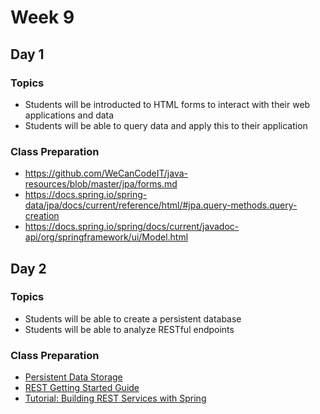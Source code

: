 # Week 9

## Day 1

### Topics

* Students will be introducted to HTML forms to interact with their web applications and data
* Students will be able to query data and apply this to their application

### Class Preparation

* https://github.com/WeCanCodeIT/java-resources/blob/master/jpa/forms.md
* https://docs.spring.io/spring-data/jpa/docs/current/reference/html/#jpa.query-methods.query-creation
* https://docs.spring.io/spring/docs/current/javadoc-api/org/springframework/ui/Model.html


## Day 2

### Topics

* Students will be able to create a persistent database
* Students will be able to analyze RESTful endpoints 

### Class Preparation

* [Persistent Data Storage](https://wecancodeit.github.io/java-resources/data-access/h2/persistent-storage/)
* [REST Getting Started Guide](https://spring.io/guides/gs/rest-service/)
* [Tutorial: Building REST Services with Spring](https://spring.io/guides/tutorials/bookmarks/)




